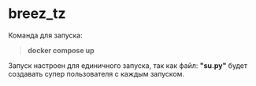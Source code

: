 # breez_tz
Команда для запуска:
>**docker compose up**

Запуск настроен для единичного запуска, так как файл: **"su.py"** будет создавать супер пользователя с каждым запуском.
